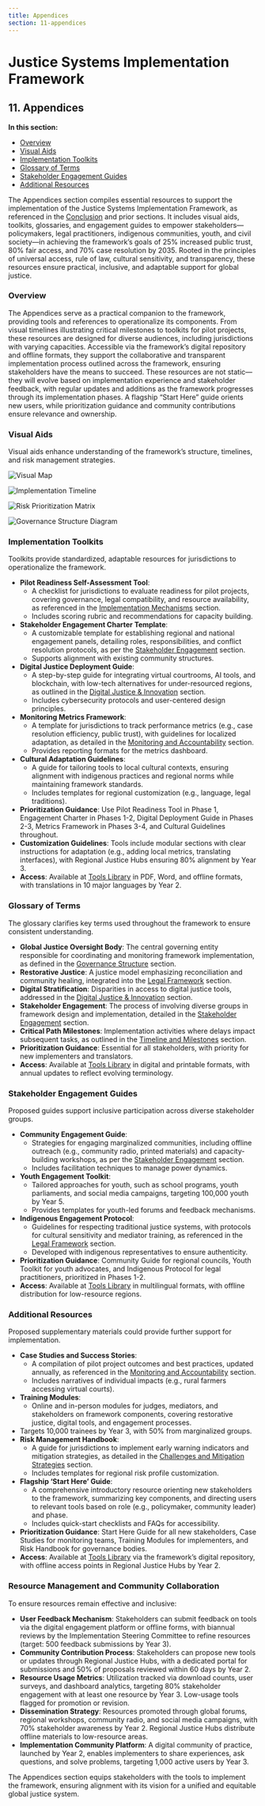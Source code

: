 ```yaml
---
title: Appendices
section: 11-appendices
---
```


# Justice Systems Implementation Framework

## <a id="11-appendices"></a>11. Appendices

**In this section:**
- [Overview](#overview)
- [Visual Aids](#visual-aids)
- [Implementation Toolkits](#implementation-toolkits)
- [Glossary of Terms](#glossary-terms)
- [Stakeholder Engagement Guides](#stakeholder-engagement-guides)
- [Additional Resources](#additional-resources)

The Appendices section compiles essential resources to support the implementation of the Justice Systems Implementation Framework, as referenced in the [Conclusion](/frameworks/docs/implementation/justice#10-conclusion) and prior sections. It includes visual aids, toolkits, glossaries, and engagement guides to empower stakeholders—policymakers, legal practitioners, indigenous communities, youth, and civil society—in achieving the framework’s goals of 25% increased public trust, 80% fair access, and 70% case resolution by 2035. Rooted in the principles of universal access, rule of law, cultural sensitivity, and transparency, these resources ensure practical, inclusive, and adaptable support for global justice.

### <a id="overview"></a>Overview
The Appendices serve as a practical companion to the framework, providing tools and references to operationalize its components. From visual timelines illustrating critical milestones to toolkits for pilot projects, these resources are designed for diverse audiences, including jurisdictions with varying capacities. Accessible via the framework’s digital repository and offline formats, they support the collaborative and transparent implementation process outlined across the framework, ensuring stakeholders have the means to succeed. These resources are not static—they will evolve based on implementation experience and stakeholder feedback, with regular updates and additions as the framework progresses through its implementation phases. A flagship “Start Here” guide orients new users, while prioritization guidance and community contributions ensure relevance and ownership.

### <a id="visual-aids"></a>Visual Aids
Visual aids enhance understanding of the framework’s structure, timelines, and risk management strategies.

![Visual Map](/images/frameworks/justice/justice-framework-map.svg)

![Implementation Timeline](/images/frameworks/justice/implementation-timeline.svg)

![Risk Prioritization Matrix](/images/frameworks/justice/risk-prioritization-matrix.svg)

![Governance Structure Diagram](/images/frameworks/justice/governance-structure-diagram.svg)

### <a id="implementation-toolkits"></a>Implementation Toolkits
Toolkits provide standardized, adaptable resources for jurisdictions to operationalize the framework.

- **Pilot Readiness Self-Assessment Tool**:
  - A checklist for jurisdictions to evaluate readiness for pilot projects, covering governance, legal compatibility, and resource availability, as referenced in the [Implementation Mechanisms](/frameworks/docs/implementation/justice#04-implementation-mechanisms) section.
  - Includes scoring rubric and recommendations for capacity building.
- **Stakeholder Engagement Charter Template**:
  - A customizable template for establishing regional and national engagement panels, detailing roles, responsibilities, and conflict resolution protocols, as per the [Stakeholder Engagement](/frameworks/docs/implementation/justice#07-stakeholder-engagement) section.
  - Supports alignment with existing community structures.
- **Digital Justice Deployment Guide**:
  - A step-by-step guide for integrating virtual courtrooms, AI tools, and blockchain, with low-tech alternatives for under-resourced regions, as outlined in the [Digital Justice & Innovation](/frameworks/docs/implementation/justice#05-digital-justice-innovation) section.
  - Includes cybersecurity protocols and user-centered design principles.
- **Monitoring Metrics Framework**:
  - A template for jurisdictions to track performance metrics (e.g., case resolution efficiency, public trust), with guidelines for localized adaptation, as detailed in the [Monitoring and Accountability](/frameworks/docs/implementation/justice#06-monitoring-accountability) section.
  - Provides reporting formats for the metrics dashboard.
- **Cultural Adaptation Guidelines**:
  - A guide for tailoring tools to local cultural contexts, ensuring alignment with indigenous practices and regional norms while maintaining framework standards.
  - Includes templates for regional customization (e.g., language, legal traditions).
- **Prioritization Guidance**: Use Pilot Readiness Tool in Phase 1, Engagement Charter in Phases 1-2, Digital Deployment Guide in Phases 2-3, Metrics Framework in Phases 3-4, and Cultural Guidelines throughout.
- **Customization Guidelines**: Tools include modular sections with clear instructions for adaptation (e.g., adding local metrics, translating interfaces), with Regional Justice Hubs ensuring 80% alignment by Year 3.
- **Access**: Available at [Tools Library](/frameworks/tools/justice/toolkits) in PDF, Word, and offline formats, with translations in 10 major languages by Year 2.

### <a id="glossary-terms"></a>Glossary of Terms
The glossary clarifies key terms used throughout the framework to ensure consistent understanding.

- **Global Justice Oversight Body**: The central governing entity responsible for coordinating and monitoring framework implementation, as defined in the [Governance Structure](/frameworks/docs/implementation/justice#02-governance-structure) section.
- **Restorative Justice**: A justice model emphasizing reconciliation and community healing, integrated into the [Legal Framework](/frameworks/docs/implementation/justice#03-legal-framework) section.
- **Digital Stratification**: Disparities in access to digital justice tools, addressed in the [Digital Justice & Innovation](/frameworks/docs/implementation/justice#05-digital-justice-innovation) section.
- **Stakeholder Engagement**: The process of involving diverse groups in framework design and implementation, detailed in the [Stakeholder Engagement](/frameworks/docs/implementation/justice#07-stakeholder-engagement) section.
- **Critical Path Milestones**: Implementation activities where delays impact subsequent tasks, as outlined in the [Timeline and Milestones](/frameworks/docs/implementation/justice#09-timeline-milestones) section.
- **Prioritization Guidance**: Essential for all stakeholders, with priority for new implementers and translators.
- **Access**: Available at [Tools Library](/frameworks/tools/justice/glossary) in digital and printable formats, with annual updates to reflect evolving terminology.

### <a id="stakeholder-engagement-guides"></a>Stakeholder Engagement Guides
Proposed guides support inclusive participation across diverse stakeholder groups.

- **Community Engagement Guide**:
  - Strategies for engaging marginalized communities, including offline outreach (e.g., community radio, printed materials) and capacity-building workshops, as per the [Stakeholder Engagement](/frameworks/docs/implementation/justice#07-stakeholder-engagement) section.
  - Includes facilitation techniques to manage power dynamics.
- **Youth Engagement Toolkit**:
  - Tailored approaches for youth, such as school programs, youth parliaments, and social media campaigns, targeting 100,000 youth by Year 5.
  - Provides templates for youth-led forums and feedback mechanisms.
- **Indigenous Engagement Protocol**:
  - Guidelines for respecting traditional justice systems, with protocols for cultural sensitivity and mediator training, as referenced in the [Legal Framework](/frameworks/docs/implementation/justice#03-legal-framework) section.
  - Developed with indigenous representatives to ensure authenticity.
- **Prioritization Guidance**: Community Guide for regional councils, Youth Toolkit for youth advocates, and Indigenous Protocol for legal practitioners, prioritized in Phases 1-2.
- **Access**: Available at [Tools Library](/frameworks/tools/justice/engagement-guides) in multilingual formats, with offline distribution for low-resource regions.

### <a id="additional-resources"></a>Additional Resources
Proposed supplementary materials could provide further support for implementation.

- **Case Studies and Success Stories**:
  - A compilation of pilot project outcomes and best practices, updated annually, as referenced in the [Monitoring and Accountability](/frameworks/docs/implementation/justice#06-monitoring-accountability) section.
  - Includes narratives of individual impacts (e.g., rural farmers accessing virtual courts).
- **Training Modules**:
  - Online and in-person modules for judges, mediators, and stakeholders on framework components, covering restorative justice, digital tools, and engagement processes.
 - Targets 10,000 trainees by Year 3, with 50% from marginalized groups.
- **Risk Management Handbook**:
  - A guide for jurisdictions to implement early warning indicators and mitigation strategies, as detailed in the [Challenges and Mitigation Strategies](/frameworks/docs/implementation/justice#08-challenges-mitigation) section.
  - Includes templates for regional risk profile customization.
- **Flagship ‘Start Here’ Guide**:
  - A comprehensive introductory resource orienting new stakeholders to the framework, summarizing key components, and directing users to relevant tools based on role (e.g., policymaker, community leader) and phase.
  - Includes quick-start checklists and FAQs for accessibility.
- **Prioritization Guidance**: Start Here Guide for all new stakeholders, Case Studies for monitoring teams, Training Modules for implementers, and Risk Handbook for governance bodies.
- **Access**: Available at [Tools Library](/frameworks/tools/justice/additional-resources) via the framework’s digital repository, with offline access points in Regional Justice Hubs by Year 2.

### Resource Management and Community Collaboration
To ensure resources remain effective and inclusive:

- **User Feedback Mechanism**: Stakeholders can submit feedback on tools via the digital engagement platform or offline forms, with biannual reviews by the Implementation Steering Committee to refine resources (target: 500 feedback submissions by Year 3).
- **Community Contribution Process**: Stakeholders can propose new tools or updates through Regional Justice Hubs, with a dedicated portal for submissions and 50% of proposals reviewed within 60 days by Year 2.
- **Resource Usage Metrics**: Utilization tracked via download counts, user surveys, and dashboard analytics, targeting 80% stakeholder engagement with at least one resource by Year 3. Low-usage tools flagged for promotion or revision.
- **Dissemination Strategy**: Resources promoted through global forums, regional workshops, community radio, and social media campaigns, with 70% stakeholder awareness by Year 2. Regional Justice Hubs distribute offline materials to low-resource areas.
- **Implementation Community Platform**: A digital community of practice, launched by Year 2, enables implementers to share experiences, ask questions, and solve problems, targeting 1,000 active users by Year 3.

The Appendices section equips stakeholders with the tools to implement the framework, ensuring alignment with its vision for a unified and equitable global justice system.
